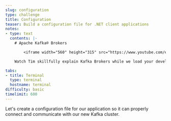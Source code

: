 ```yaml
---
slug: configuration
type: challenge
title: Configuration
teaser: Build a configuration file for .NET client applications
notes:
- type: text
  contents: |-
    # Apache Kafka® Brokers

		<iframe width="560" height="315" src="https://www.youtube.com/embed/jHnyBSUVcOU" title="Apache Kafka Brokers" frameborder="0" allow="accelerometer; autoplay; clipboard-write; encrypted-media; gyroscope; picture-in-picture" allowfullscreen></iframe>

    Watch Tim skillfully explain Kafka Brokers while we load your development environment. When the environment is ready, a Start button will be available in the bottom right corner of the browser.

tabs:
- title: Terminal
  type: terminal
  hostname: terminal
difficulty: basic
timelimit: 600
---
```


Let's create a configuration file for our application so it can properly connect and communicate with our new Kafka cluster.


